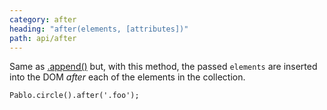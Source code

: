 ```yaml
---
category: after
heading: "after(elements, [attributes])"
path: api/after
---
```


Same as [.append()][append] but, with this method, the passed `elements` are inserted into the DOM _after_ each of the elements in the collection.

    Pablo.circle().after('.foo');

[append]: /api/append/
